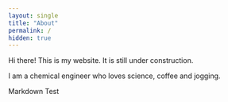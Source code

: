 ```yaml
---
layout: single
title: "About"
permalink: /
hidden: true
---
```



Hi there! This is my website. It is still under construction.<br>

I am a chemical engineer who loves science, coffee and jogging.

Markdown Test
